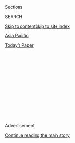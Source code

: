 <div id="app">

<div>

<div>

<div>

<div class="NYTAppHideMasthead css-1q2w90k e1suatyy0">

<div class="section css-ui9rw0 e1suatyy2">

<div class="css-eph4ug er09x8g0">

<div class="css-6n7j50">

</div>

<span class="css-1dv1kvn">Sections</span>

<div class="css-10488qs">

<span class="css-1dv1kvn">SEARCH</span>

</div>

[Skip to content](#site-content)[Skip to site index](#site-index)

</div>

<div id="masthead-section-label" class="css-1wr3we4 eaxe0e00">

[Asia
Pacific](https://www.nytimes.com/section/world/asia)

</div>

<div class="css-10698na e1huz5gh0">

</div>

</div>

<div id="masthead-bar-one" class="section hasLinks css-15hmgas e1csuq9d3">

<div class="css-uqyvli e1csuq9d0">

</div>

<div class="css-1uqjmks e1csuq9d1">

</div>

<div class="css-9e9ivx">

[](https://myaccount.nytimes.com/auth/login?response_type=cookie&client_id=vi)

</div>

<div class="css-1bvtpon e1csuq9d2">

[Today’s
Paper](https://www.nytimes.com/section/todayspaper)

</div>

</div>

</div>

</div>

<div data-aria-hidden="false">

<div id="site-content" data-role="main">

<div>

<div class="css-1aor85t" style="opacity:0.000000001;z-index:-1;visibility:hidden">

<div class="css-1hqnpie">

<div class="css-epjblv">

<span class="css-17xtcya">[Asia
Pacific](/section/world/asia)</span><span class="css-x15j1o">|</span><span class="css-fwqvlz">North
Korea’s Nuclear Blasts Keep Getting
Stronger</span>

</div>

<div class="css-k008qs">

<div class="css-1iwv8en">

<span class="css-18z7m18"></span>

<div>

</div>

</div>

<span class="css-1n6z4y">https://nyti.ms/2cyMLlh</span>

<div class="css-1705lsu">

<div class="css-4xjgmj">

<div class="css-4skfbu" data-role="toolbar" data-aria-label="Social Media Share buttons, Save button, and Comments Panel with current comment count" data-testid="share-tools">

  - 
  - 
  - 
  - 
    
    <div class="css-6n7j50">
    
    </div>

  - 

</div>

</div>

</div>

</div>

</div>

</div>

<div class="css-13pd83m">

</div>

<div id="top-wrapper" class="css-1sy8kpn">

<div id="top-slug" class="css-l9onyx">

Advertisement

</div>

[Continue reading the main
story](#after-top)

<div class="ad top-wrapper" style="text-align:center;height:100%;display:block;min-height:250px">

<div id="top" class="place-ad" data-position="top" data-size-key="top">

</div>

</div>

<div id="after-top">

</div>

</div>

<div id="sponsor-wrapper" class="css-1hyfx7x">

<div id="sponsor-slug" class="css-19vbshk">

Supported by

</div>

[Continue reading the main
story](#after-sponsor)

<div id="sponsor" class="ad sponsor-wrapper" style="text-align:center;height:100%;display:block">

</div>

<div id="after-sponsor">

</div>

</div>

<div class="css-1vkm6nb ehdk2mb0">

# North Korea’s Nuclear Blasts Keep Getting Stronger

</div>

<div class="css-79elbk" data-testid="photoviewer-wrapper">

<div class="css-z3e15g" data-testid="photoviewer-wrapper-hidden">

</div>

<div class="css-1a48zt4 ehw59r15" data-testid="photoviewer-children">

![<span class="css-16f3y1r e13ogyst0" data-aria-hidden="true">Researchers
at the Earthquake and Volcano Monitoring Division, in Seoul, the South
Korean capital, checking the seismic waves that were measured on
Friday.</span><span class="css-cnj6d5 e1z0qqy90" itemprop="copyrightHolder"><span class="css-1ly73wi e1tej78p0">Credit...</span><span><span>Woohae
Cho/Getty
Images</span></span></span>](https://static01.nyt.com/images/2016/09/10/world/10korea-side-web1/10korea-side-web1-articleLarge.jpg?quality=75&auto=webp&disable=upscale)

</div>

</div>

<div class="css-xt80pu e12qa4dv0">

<div class="css-18e8msd">

<div class="css-vp77d3 epjyd6m0">

<div class="css-1baulvz">

By [<span class="css-1baulvz last-byline" itemprop="name">Michael
Forsythe</span>](http://www.nytimes.com/by/michael-forsythe)

</div>

</div>

  - Sept. 9,
    2016

  - 
    
    <div class="css-4xjgmj">
    
    <div class="css-d8bdto" data-role="toolbar" data-aria-label="Social Media Share buttons, Save button, and Comments Panel with current comment count" data-testid="share-tools">
    
      - 
      - 
      - 
      - 
        
        <div class="css-6n7j50">
        
        </div>
    
      - 
    
    </div>
    
    </div>

</div>

</div>

<div class="section meteredContent css-1r7ky0e" name="articleBody" itemprop="articleBody">

<div class="css-1fanzo5 StoryBodyCompanionColumn">

<div class="css-53u6y8">

North Korea said it conducted its [fifth underground nuclear
test](http://www.nytimes.com/2016/09/09/world/asia/north-korea-nuclear-test.html)
on Friday. Since [the first
test](http://www.nytimes.com/2006/10/09/world/asia/09korea.html), almost
a decade ago, the size of the resulting earthquakes from the country’s
test site have increased, indicating that the devices are becoming
increasingly powerful.

The device detonated on Friday looks to have had a force equivalent of
10 kilotons of TNT, according to the South’s Defense Ministry. In
contrast, the last device tested by the North, in January, had a force
equivalent of six kilotons of TNT, the South’s intelligence agency said.
The aboveground Trinity Test in New Mexico in July 1945, which ushered
in the nuclear age, had a yield of 20 kilotons.

But power is not the only measure of a device’s lethality. The weapon
must also have a way to be delivered. South Korean, American and
Japanese officials want to determine whether the North Koreans are
capable of building a miniaturized nuclear device that can be mounted on
a ballistic missile and successfully detonated at a target hundreds, if
not thousands, of miles from the launch site. In the past decade, South
Korean and American experts have said that the North appears to be
closer to achieving that goal.

Here is a timeline of how North Korea [built
up](http://www.nytimes.com/2016/09/10/world/asia/north-korea-nuclear-test-statement.html)
the capability of its nuclear weapons. The earthquake magnitudes are
from the United States Geological Survey, which differ from those
measured by the South Korean authorities. They may also be slightly
revised from numbers reported immediately after the events.

</div>

</div>

<div class="css-1fanzo5 StoryBodyCompanionColumn">

<div class="css-53u6y8">

## Oct. 8, 2006: 9:35 p.m. E.T.

*Magnitude of Earthquake*: 4.3

*Device*: United States officials said at the time that the weapon used
[plutonium](http://www.nytimes.com/2006/10/17/world/asia/17diplo.html)
and had a yield of less than one kiloton.

*Missiles*: Three months before the nuclear test, North Korea fired a
[barrage of
missiles](http://www.nytimes.com/2006/07/05/world/asia/05missile.html)
into the Sea of Japan, including a Taepodong 2 intercontinental missile
designed to be capable of reaching Alaska. The Taepodong 2 test was a
failure, with the missile falling into the sea before its first stage
burned
out.

<div class="css-79elbk" data-testid="photoviewer-wrapper">

<div class="css-z3e15g" data-testid="photoviewer-wrapper-hidden">

</div>

<div class="css-1a48zt4 ehw59r15" data-testid="photoviewer-children">

<div class="css-zgakxe erfvjey0">

<span class="css-1ly73wi e1tej78p0">Image</span>

<div class="css-zjzyr8">

<div data-testid="lazyimage-container" style="height:244.24444444444447px">

</div>

</div>

</div>

<span class="css-16f3y1r e13ogyst0" data-aria-hidden="true">A screen
showing the seismic waves on Friday. The device detonated on Friday
appears to have been the equivalent of 10 kilotons of TNT, according to
South Korea’s Defense
Ministry.</span><span class="css-cnj6d5 e1z0qqy90" itemprop="copyrightHolder"><span class="css-1ly73wi e1tej78p0">Credit...</span><span>Ahn
Young-Joon/Associated Press</span></span>

</div>

</div>

## May 24, 2009: 8:54 p.m. E.T.

*Magnitude of Earthquake*: 4.7

*Device:* Chinese scientists
[estimated](http://www.bssaonline.org/content/102/2/467.abstract?sid=7c769220-2dfc-45b2-96d7-73fef9aa8d48)
that this bomb had a yield of 2.35 kilotons.

*Missiles*: A [failed satellite
launch](http://www.nytimes.com/2009/04/06/world/asia/06korea.html) using
a Taepodong 2 missile in April 2009 sent its payload into the Pacific
Ocean. On July 4, 2009, North Korea launched [three
missiles](http://www.nytimes.com/2009/07/04/world/asia/04korea.html)
into the sea, with none apparently flying more than 300 miles.

</div>

</div>

<div class="css-1fanzo5 StoryBodyCompanionColumn">

<div class="css-53u6y8">

## Feb 12, 2013: 9:57 p.m. E.T.

*Magnitude of Earthquake*: 5.1

*Device:* North Korea said this bomb,
[stronger](http://www.ctbto.org/press-centre/press-releases/2013/ctbto-detects-radioactivity-consistent-with-12-february-announced-north-korean-nuclear-test/)
than the first two tests, was miniaturized. After the launch, the
Pentagon’s Defense Intelligence Agency
[estimated](http://www.nytimes.com/2013/04/12/world/asia/north-korea-may-have-nuclear-missile-capability-us-agency-says.html)
with “moderate confidence” that North Korea had learned how to make a
miniaturized nuclear weapon capable of being delivered by a ballistic
missile. But the report said the weapon’s “reliability will be low.”
Military officials in the United States and South Korea publicly
expressed doubt that North Korea had actually developed such a warhead.

*Missiles*: In May 2013, North Korea launched [three short-range
missiles](http://www.nytimes.com/2013/05/19/world/asia/north-korea-missiles.html)
into the Sea of Japan.

## Jan. 5, 2016: 8:30 p.m. E.T.

*Magnitude of Earthquake*: 5.1

*Device*: North Korea claimed this device was a [hydrogen
bomb](http://www.nytimes.com/2016/01/06/world/asia/north-korea-hydrogen-bomb-test.html).
In May, American and South Korean intelligence officials
[concluded](http://www.nytimes.com/2016/05/07/world/asia/north-korea-nuclear-us-strategy.html)
that North Korea was now able to mount nuclear warheads on short- and
medium-range missiles that would be capable of hitting Japan and South
Korea.

*Missiles*: In April, North Korea launched a [missile from a
submarine](http://www.nytimes.com/2016/08/24/world/asia/north-korea-submarine-missile.html).

## Sept. 8, 2016: 8:30 p.m. E.T.

*Magnitude of Earthquake*: 5.3

*Device*: South Korean officials said this was North Korea’s most
powerful device to date.

*Missiles*: In June, North Korea [successfully
launched](http://www.nytimes.com/2016/06/23/world/asia/north-korea-missile-test.html)
an intermediate-range ballistic missile into high altitude after five
consecutive failures. The missile may be capable of reaching American
forces based on Guam, in the Pacific Ocean.

</div>

</div>

</div>

<div>

</div>

<div>

</div>

<div>

</div>

<div>

<div id="bottom-wrapper" class="css-1ede5it">

<div id="bottom-slug" class="css-l9onyx">

Advertisement

</div>

[Continue reading the main
story](#after-bottom)

<div id="bottom" class="ad bottom-wrapper" style="text-align:center;height:100%;display:block;min-height:90px">

</div>

<div id="after-bottom">

</div>

</div>

</div>

</div>

</div>

## Site Index

<div>

</div>

## Site Information Navigation

  - [© <span>2020</span> <span>The New York Times
    Company</span>](https://help.nytimes.com/hc/en-us/articles/115014792127-Copyright-notice)

<!-- end list -->

  - [NYTCo](https://www.nytco.com/)
  - [Contact
    Us](https://help.nytimes.com/hc/en-us/articles/115015385887-Contact-Us)
  - [Work with us](https://www.nytco.com/careers/)
  - [Advertise](https://nytmediakit.com/)
  - [T Brand Studio](http://www.tbrandstudio.com/)
  - [Your Ad
    Choices](https://www.nytimes.com/privacy/cookie-policy#how-do-i-manage-trackers)
  - [Privacy](https://www.nytimes.com/privacy)
  - [Terms of
    Service](https://help.nytimes.com/hc/en-us/articles/115014893428-Terms-of-service)
  - [Terms of
    Sale](https://help.nytimes.com/hc/en-us/articles/115014893968-Terms-of-sale)
  - [Site
    Map](https://spiderbites.nytimes.com)
  - [Help](https://help.nytimes.com/hc/en-us)
  - [Subscriptions](https://www.nytimes.com/subscription?campaignId=37WXW)

</div>

</div>

</div>

</div>
